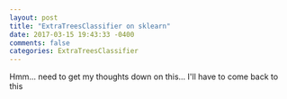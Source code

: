 ```yaml
---
layout: post
title: "ExtraTreesClassifier on sklearn"
date: 2017-03-15 19:43:33 -0400
comments: false
categories: ExtraTreesClassifier
---
```


Hmm... need to get my thoughts down on this... I'll have to come back to this

<!--  Enter text below, if you want -->
